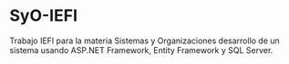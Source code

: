 # SyO-IEFI
Trabajo IEFI para la materia Sistemas y Organizaciones desarrollo de un sistema usando ASP.NET Framework, Entity Framework y SQL Server. 
